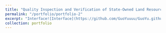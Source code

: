 ```yaml
---
title: "Quality Inspection and Verification of State-Owned Land Resources"
permalink: "/portfolio/portfolio-2"
excerpt: "Interface![Interface](https://github.com/GuoYuuuu/GuoYu.github.io/blob/master/zhejiang/check.png?raw=true)"
collection: portfolio
---
```

